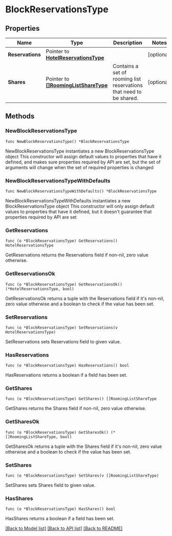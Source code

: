 # BlockReservationsType

## Properties

Name | Type | Description | Notes
------------ | ------------- | ------------- | -------------
**Reservations** | Pointer to [**HotelReservationsType**](HotelReservationsType.md) |  | [optional] 
**Shares** | Pointer to [**[]RoomingListShareType**](RoomingListShareType.md) | Contains a set of rooming list reservations that need to be shared. | [optional] 

## Methods

### NewBlockReservationsType

`func NewBlockReservationsType() *BlockReservationsType`

NewBlockReservationsType instantiates a new BlockReservationsType object
This constructor will assign default values to properties that have it defined,
and makes sure properties required by API are set, but the set of arguments
will change when the set of required properties is changed

### NewBlockReservationsTypeWithDefaults

`func NewBlockReservationsTypeWithDefaults() *BlockReservationsType`

NewBlockReservationsTypeWithDefaults instantiates a new BlockReservationsType object
This constructor will only assign default values to properties that have it defined,
but it doesn't guarantee that properties required by API are set

### GetReservations

`func (o *BlockReservationsType) GetReservations() HotelReservationsType`

GetReservations returns the Reservations field if non-nil, zero value otherwise.

### GetReservationsOk

`func (o *BlockReservationsType) GetReservationsOk() (*HotelReservationsType, bool)`

GetReservationsOk returns a tuple with the Reservations field if it's non-nil, zero value otherwise
and a boolean to check if the value has been set.

### SetReservations

`func (o *BlockReservationsType) SetReservations(v HotelReservationsType)`

SetReservations sets Reservations field to given value.

### HasReservations

`func (o *BlockReservationsType) HasReservations() bool`

HasReservations returns a boolean if a field has been set.

### GetShares

`func (o *BlockReservationsType) GetShares() []RoomingListShareType`

GetShares returns the Shares field if non-nil, zero value otherwise.

### GetSharesOk

`func (o *BlockReservationsType) GetSharesOk() (*[]RoomingListShareType, bool)`

GetSharesOk returns a tuple with the Shares field if it's non-nil, zero value otherwise
and a boolean to check if the value has been set.

### SetShares

`func (o *BlockReservationsType) SetShares(v []RoomingListShareType)`

SetShares sets Shares field to given value.

### HasShares

`func (o *BlockReservationsType) HasShares() bool`

HasShares returns a boolean if a field has been set.


[[Back to Model list]](../README.md#documentation-for-models) [[Back to API list]](../README.md#documentation-for-api-endpoints) [[Back to README]](../README.md)


